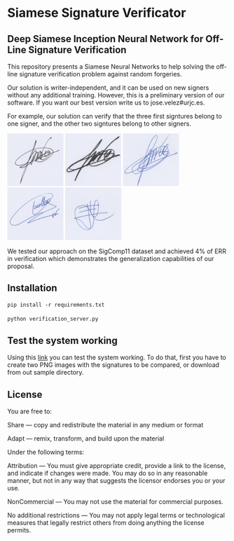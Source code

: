 # Siamese Signature Verificator
## Deep Siamese Inception Neural Network for Off-Line Signature Verification

This repository presents a Siamese Neural Networks to help solving the off-line signature verification problem against random forgeries. 

Our solution is writer-independent, and it can be used on new signers without any additional training. However, this is a preliminary version of our software. If you want our best version write us to jose.velez#urjc.es.

For example, our solution can verify that the three first signtures belong to one signer, and the other two signtures belong to other signers.


<img src="samples/A_0.png" width="128px" title="A-0"> <img src="samples/A_1.png" width="128px" title="A-1"> <img src="samples/A_2.png" width="128px" title="A-2"> <img src="samples/B.png" width="128px" title="B"> <img src="samples/C.png" width="128px" title="C">

We tested our approach on the SigComp11 dataset and achieved 4% of ERR in verification which demonstrates the generalization capabilities of our proposal.

## Installation

```
pip install -r requirements.txt

python verification_server.py
```

## Test the system working

Using this [link](http://193.147.52.134:9000/) you can test the system working. To do that, first you have to create two PNG images with the signatures to be compared, or download from out sample directory.

## License

You are free to:

Share — copy and redistribute the material in any medium or format

Adapt — remix, transform, and build upon the material 

Under the following terms:

Attribution — You must give appropriate credit, provide a link to the license, and indicate if changes were made. You may do so in any reasonable manner, but not in any way that suggests the licensor endorses you or your use.

NonCommercial — You may not use the material for commercial purposes.

No additional restrictions — You may not apply legal terms or technological measures that legally restrict others from doing anything the license permits.

